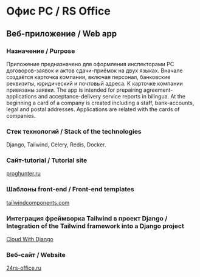 # Офис РС / RS Office

## Веб-приложение / Web app

### Назначение / Purpose

Приложение предназначено для оформления инспекторами РС договоров-заявок и актов сдачи-приёмок на двух языках. Вначале создаётся карточка компании, включая персонал, банковские реквизиты, юридический и почтовый адреса. К карточке компании привязаны заявки.
The app is intended for prepairing agreement-applications and acceptance-delivery service reports in bilingua.
At the beginning a card of a company is created including a staff, bank-accounts, legal and postal addresses. Applications are related with the cards of companies.

### Стек технологий / Stack of the technologies

Django, Tailwind, Celery, Redis, Docker.

### Сайт-tutorial / Tutorial site

[proghunter.ru](https://www.proghunter.ru)

### Шаблоны front-end / Front-end templates

[tailwindcomponents.com](https://www.tailwindcomponents.com)

### Интеграция фреймворка Tailwind в проект Django / Integration of the Tailwind framework into a Django project

[Cloud With Django](https://www.youtube.com/watch?v=76n7sqZocSk)

### Веб-сайт / Website

[24rs-office.ru](https://www.24rs-office.ru)
